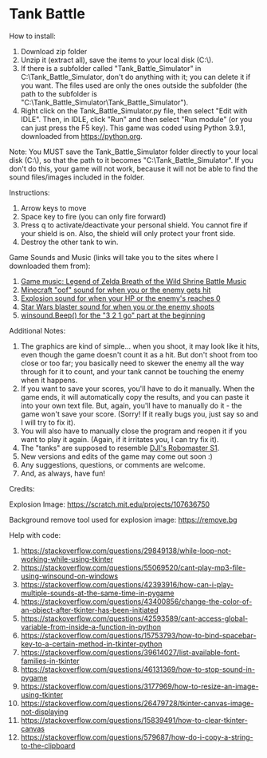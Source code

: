 # Tank Battle

How to install:
1. Download zip folder
2. Unzip it (extract all), save the items to your local disk (C:\\).
3. If there is a subfolder called "Tank_Battle_Simulator" in C:\Tank_Battle_Simulator, don't do anything with it; you can delete it if you want. The files used are only the ones outside the subfolder (the path to the subfolder is "C:\Tank_Battle_Simulator\Tank_Battle_Simulator").
4. Right click on the Tank_Battle_Simulator.py file, then select "Edit with IDLE". Then, in IDLE, click "Run" and then select "Run module" (or you can just press the F5 key). This game was coded using Python 3.9.1, downloaded from https://python.org.

Note: You MUST save the Tank_Battle_Simulator folder directly to your local disk (C:\\), so that the path to it becomes "C:\Tank_Battle_Simulator". If you don't do this, your game will not work, because it will not be able to find the sound files/images included in the folder.

Instructions:
1. Arrow keys to move
2. Space key to fire (you can only fire forward)
3. Press q to activate/deactivate your personal shield. You cannot fire if your shield is on. Also, the shield will only protect your front side.
4. Destroy the other tank to win.

Game Sounds and Music (links will take you to the sites where I downloaded them from):
1. [Game music: Legend of Zelda Breath of the Wild Shrine Battle Music](https://downloads.khinsider.com/game-soundtracks/album/legend-of-zelda-the-breath-of-the-wild-original-soundtrack/1-09.%2520Battle%2520%2528Shrine%2529-%2520Original%2520Soundtrack%2520Ver..mp3)
2. [Minecraft "oof" sound for when you or the enemy gets hit](https://orangefreesounds.com/minecraft-death-sound/)
3. [Explosion sound for when your HP or the enemy's reaches 0](https://www.zapsplat.com/music/double-large-explosions-with-some-very-light-distortion/)
4. [Star Wars blaster sound for when you or the enemy shoots](https://soundbible.com/470-Laser-Blaster.html)
5. [winsound.Beep() for the "3 2 1 go" part at the beginning](https://docs.python.org/3/library/winsound.html)

Additional Notes:
1. The graphics are kind of simple... when you shoot, it may look like it hits, even though the game doesn't count it as a hit. But don't shoot from too close or too far; you basically need to skewer the enemy all the way through for it to count, and your tank cannot be touching the enemy when it happens.
2. If you want to save your scores, you'll have to do it manually. When the game ends, it will automatically copy the results, and you can paste it into your own text file. But, again, you'll have to manually do it - the game won't save your score. (Sorry! If it really bugs you, just say so and I will try to fix it).
3. You will also have to manually close the program and reopen it if you want to play it again. (Again, if it irritates you, I can try fix it).
4. The "tanks" are supposed to resemble [DJI's Robomaster S1](https://www.dji.com/robomaster-s1).
5. New versions and edits of the game may come out soon :)
6. Any suggestions, questions, or comments are welcome.
7. And, as always, have fun!

Credits:

Explosion Image: https://scratch.mit.edu/projects/107636750

Background remove tool used for explosion image: https://remove.bg

Help with code:
1. https://stackoverflow.com/questions/29849138/while-loop-not-working-while-using-tkinter
2. https://stackoverflow.com/questions/55069520/cant-play-mp3-file-using-winsound-on-windows
3. https://stackoverflow.com/questions/42393916/how-can-i-play-multiple-sounds-at-the-same-time-in-pygame
4. https://stackoverflow.com/questions/43400856/change-the-color-of-an-object-after-tkinter-has-been-initiated
5. https://stackoverflow.com/questions/42593589/cant-access-global-variable-from-inside-a-function-in-python
6. https://stackoverflow.com/questions/15753793/how-to-bind-spacebar-key-to-a-certain-method-in-tkinter-python
7. https://stackoverflow.com/questions/39614027/list-available-font-families-in-tkinter
8. https://stackoverflow.com/questions/46131369/how-to-stop-sound-in-pygame
9. https://stackoverflow.com/questions/3177969/how-to-resize-an-image-using-tkinter
10. https://stackoverflow.com/questions/26479728/tkinter-canvas-image-not-displaying
11. https://stackoverflow.com/questions/15839491/how-to-clear-tkinter-canvas
12. https://stackoverflow.com/questions/579687/how-do-i-copy-a-string-to-the-clipboard
